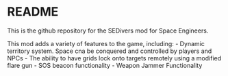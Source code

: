 README
===============

This is the github repository for the SEDivers mod for Space Engineers.

This mod adds a variety of features to the game, including:
    - Dynamic territory system. Space cna be conquered and controlled by players and NPCs
    - The ability to have grids lock onto targets remotely using a modified flare gun
    - SOS beacon functionality
    - Weapon Jammer Functionality
